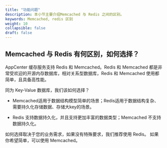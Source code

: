 ```yaml
---
title: "功能问题"
description: 本小节主要介绍Memcached 与 Redis 之间的区别。
keywords: Memcached, redis 区别 
weight: 10
collapsible: false
draft: false
---
```


##  Memcached 与 Redis 有何区别，如何选择？

 AppCenter 缓存服务支持 Redis 和 Memcached。Redis 和 Memcached 都是非常受欢迎的开源内存数据库，相对关系型数据库，Redis 和 Memcached 使用都简单，且具备高性能。

同为 Key-Value 数据库，我们该如何选择？

- Memcached适用于数据结构模型简单的场景；Redis适用于数据结构复杂、需要持久化存储数据、存储大key的场景。

- Redis 支持数据持久化，并且支持更加丰富的数据类型；Memcached 不支持数据持久化。

如何选择取决于您的业务需求，如果没有特殊要求，我们推荐使用 Redis。 如果你希望简单，可以使用 Memcached。

